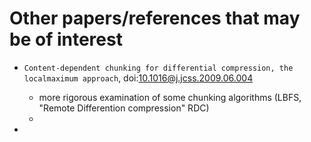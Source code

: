 # Other papers/references that may be of interest


 - `Content-dependent chunking for differential compression, the localmaximum approach`, doi:10.1016@j.jcss.2009.06.004
   - more rigorous examination of some chunking algorithms (LBFS, "Remote Differention compression" RDC) 
   - 

 - 
